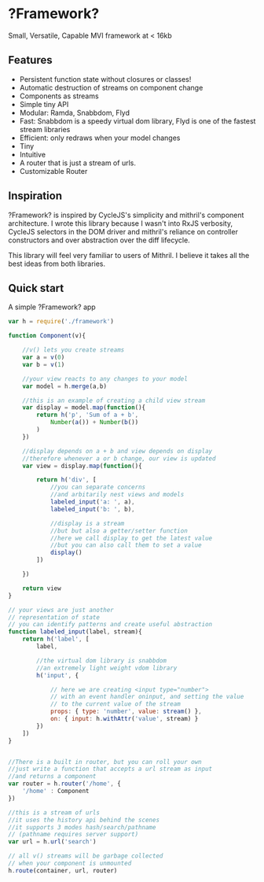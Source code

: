 ?Framework?
===========

Small, Versatile, Capable MVI framework at < 16kb

Features
--------

- Persistent function state without closures or classes!
- Automatic destruction of streams on component change
- Components as streams
- Simple tiny API
- Modular: Ramda, Snabbdom, Flyd
- Fast: Snabbdom is a speedy virtual dom library, Flyd is one of the fastest stream libraries
- Efficient: only redraws when your model changes
- Tiny
- Intuitive
- A router that is just a stream of urls.
- Customizable Router

Inspiration
-----------

?Framework? is inspired by CycleJS's simplicity and mithril's component architecture.
I wrote this library because I wasn't into RxJS verbosity, CycleJS selectors in the DOM driver
and mithril's reliance on controller constructors and over abstraction over the diff lifecycle.

This library will feel very familiar to users of Mithril.  I believe it takes all the best ideas from both libraries.

Quick start
-----------

A simple ?Framework? app

```js
var h = require('./framework')

function Component(v){

	//v() lets you create streams
	var a = v(0)
	var b = v(1)

	//your view reacts to any changes to your model
	var model = h.merge(a,b)

	//this is an example of creating a child view stream
	var display = model.map(function(){
		return h('p', 'Sum of a + b',
			Number(a()) + Number(b())
		)
	})

	//display depends on a + b and view depends on display
	//therefore whenever a or b change, our view is updated
	var view = display.map(function(){

		return h('div', [
			//you can separate concerns
			//and arbitarily nest views and models
			labeled_input('a: ', a),
			labeled_input('b: ', b),

			//display is a stream
			//but but also a getter/setter function
			//here we call display to get the latest value
			//but you can also call them to set a value
			display()
		])

	})

	return view
}

// your views are just another
// representation of state
// you can identify patterns and create useful abstraction
function labeled_input(label, stream){
	return h('label', [
		label,

		//the virtual dom library is snabbdom
		//an extremely light weight vdom library
		h('input', {

			// here we are creating <input type="number">
			// with an event handler oninput, and setting the value
			// to the current value of the stream
			props: { type: 'number', value: stream() },
			on: { input: h.withAttr('value', stream) }
		})
	])
}


//There is a built in router, but you can roll your own
//just write a function that accepts a url stream as input
//and returns a component
var router = h.router('/home', {
	'/home' : Component
})

//this is a stream of urls
//it uses the history api behind the scenes
//it supports 3 modes hash/search/pathname
// (pathname requires server support)
var url = h.url('search')

// all v() streams will be garbage collected
// when your component is unmounted
h.route(container, url, router)

```